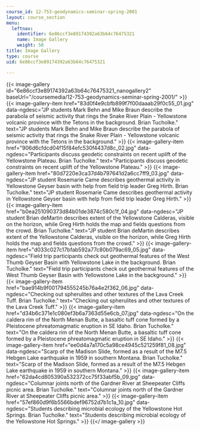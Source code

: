 ```yaml
---
course_id: 12-753-geodynamics-seminar-spring-2001
layout: course_section
menu:
  leftnav:
    identifier: 6e86ccf3e89174392a63b64c76475321
    name: Image Gallery
    weight: 50
title: Image Gallery
type: course
uid: 6e86ccf3e89174392a63b64c76475321

---
```


{{< image-gallery id="6e86ccf3e89174392a63b64c76475321_nanogallery2" baseUrl="/coursemedia/12-753-geodynamics-seminar-spring-2001/" >}}
{{< image-gallery-item href="83d0f4e9cbfb899f7f00daaab29f0c55_01.jpg" data-ngdesc="JP students Mark Behn and Mike Braun describe the parabola of seismic activity that rings the Snake River Plain - Yellowstone volcanic province with the Tetons in the background. Brian Tucholke." text="JP students Mark Behn and Mike Braun describe the parabola of seismic activity that rings the Snake River Plain - Yellowstone volcanic province with the Tetons in the background." >}}
{{< image-gallery-item href="906d6cfdcd04f15f84efc530f4437d8c_02.jpg" data-ngdesc="Participants discuss geodetic constraints on recent uplift of the Yellowstone Plateau. Brian Tucholke." text="Participants discuss geodetic constraints on recent uplift of the Yellowstone Plateau." >}}
{{< image-gallery-item href="80d7220e3ca37d4b797641d2a6cc7ff9_03.jpg" data-ngdesc="JP student Rosemarie Came describes geothermal activity in Yellowstone Geyser basin with help from field trip leader Greg Hirth. Brian Tucholke." text="JP student Rosemarie Came describes geothermal activity in Yellowstone Geyser basin with help from field trip leader Greg Hirth." >}}
{{< image-gallery-item href="b0ea251090373d84b01de3874c580c1f_04.jpg" data-ngdesc="JP student Brian deMartin describes extent of the Yellowstone Calderas, visible on the horizon, while Greg Hirth holds the map and fields questions from the crowd. Brian Tucholke." text="JP student Brian deMartin describes extent of the Yellowstone Calderas, visible on the horizon, while Greg Hirth holds the map and fields questions from the crowd." >}}
{{< image-gallery-item href="d033c027c17bfab592a77c80b079ac69_05.jpg" data-ngdesc="Field trip participants check out geothermal features of the West Thumb Geyser Basin with Yellowstone Lake in the background. Brian Tucholke." text="Field trip participants check out geothermal features of the West Thumb Geyser Basin with Yellowstone Lake in the background." >}}
{{< image-gallery-item href="bae914b9f001794555245b76a4e2f362_06.jpg" data-ngdesc="Checking out spherulites and other textures of the Lava Creek Tuff. Brian Tucholke." text="Checking out spherulites and other textures of the Lava Creek Tuff." >}}
{{< image-gallery-item href="d34b6c371e1c080ef3b6a7363d55e6cb_07.jpg" data-ngdesc="On the caldera rim of the North Menan Butte, a basaltic tuff cone formed by a Pleistocene phreatomagmatic eruption in SE Idaho. Brian Tucholke." text="On the caldera rim of the North Menan Butte, a basaltic tuff cone formed by a Pleistocene phreatomagmatic eruption in SE Idaho." >}}
{{< image-gallery-item href="ee0d4a7a170c5a98ce4945c521259f81_08.jpg" data-ngdesc="Scarp of the Madison Slide, formed as a result of the M7.5 Hebgen Lake earthquake in 1959 in southern Montana. Brian Tucholke." text="Scarp of the Madison Slide, formed as a result of the M7.5 Hebgen Lake earthquake in 1959 in southern Montana." >}}
{{< image-gallery-item href="62da4cd805390a532372cc75f33abf5b_09.jpg" data-ngdesc="Columnar joints north of the Gardner River at Sheepeater Cliffs picnic area. Brian Tucholke." text="Columnar joints north of the Gardner River at Sheepeater Cliffs picnic area." >}}
{{< image-gallery-item href="57ef860d9f6b5566bdef96752d7b1c1a_10.jpg" data-ngdesc="Students describing microbial ecology of the Yellowstone Hot Springs. Brian Tucholke." text="Students describing microbial ecology of the Yellowstone Hot Springs." >}}
{{</ image-gallery >}}